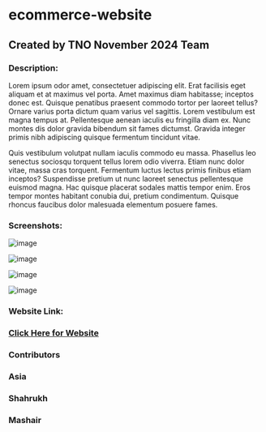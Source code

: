 # ecommerce-website
## Created by TNO November 2024 Team

### Description:
Lorem ipsum odor amet, consectetuer adipiscing elit. Erat facilisis eget aliquam et at maximus vel porta. Amet maximus diam habitasse; inceptos donec est. Quisque penatibus praesent commodo tortor per laoreet tellus? Ornare varius porta dictum quam varius vel sagittis. Lorem vestibulum est magna tempus at. Pellentesque aenean iaculis eu fringilla diam ex. Nunc montes dis dolor gravida bibendum sit fames dictumst. Gravida integer primis nibh adipiscing quisque fermentum tincidunt vitae.

Quis vestibulum volutpat nullam iaculis commodo eu massa. Phasellus leo senectus sociosqu torquent tellus lorem odio viverra. Etiam nunc dolor vitae, massa cras torquent. Fermentum luctus lectus primis finibus etiam inceptos? Suspendisse pretium ut nunc laoreet senectus pellentesque euismod magna. Hac quisque placerat sodales mattis tempor enim. Eros tempor montes habitant conubia dui, pretium condimentum. Quisque rhoncus faucibus dolor malesuada elementum posuere fames.

### Screenshots:

![image](https://github.com/user-attachments/assets/c3d7e744-463a-4873-8e20-af5a43a67a9c)

![image](https://github.com/user-attachments/assets/da1d3496-f4c0-408d-ad4d-690d31c21b4d)

![image](https://github.com/user-attachments/assets/8a6f9ddb-e9ec-4689-a4dc-4306dec82bcc)

![image](https://github.com/user-attachments/assets/725ae602-64c8-46bd-9cfc-96085f4f8c80)

### Website Link:

### [Click Here for Website](https://codingclassestno.github.io/ecommerce-website/)

### Contributors
### Asia
### Shahrukh
### Mashair






